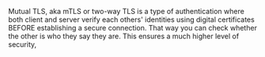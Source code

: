 Mutual TLS, aka mTLS or two-way TLS is a type of authentication where both client and server verify each others' identities using digital certificates BEFORE establishing a secure connection. That way you can check whether the other is who they say they are. This ensures a much higher level of security,